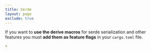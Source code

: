 ```yaml
---
title: Serde
layout: page
exclude: true
---
```


If you want to **use the derive macros** for serde serialization and other features you must **add them as feature flags** in your `cargo.toml` file.
```yaml
x
```

<!--stackedit_data:
eyJoaXN0b3J5IjpbLTE2MzAyODk4OTQsLTEwOTk0OTI4NzFdfQ
==
-->